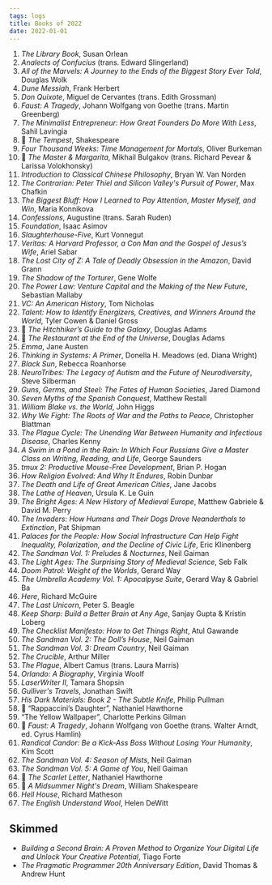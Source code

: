 ```yaml
---
tags: logs
title: Books of 2022
date: 2022-01-01
---
```


1. *The Library Book*, Susan Orlean
2. *Analects of Confucius* (trans. Edward Slingerland)
3. *All of the Marvels: A Journey to the Ends of the Biggest Story Ever Told*, Douglas Wolk
4. *Dune Messiah*, Frank Herbert
5. *Don Quixote*, Miguel de Cervantes (trans. Edith Grossman)
6. *Faust: A Tragedy*, Johann Wolfgang von Goethe (trans. Martin Greenberg)
7. *The Minimalist Entrepreneur: How Great Founders Do More With Less*, Sahil Lavingia
8. 🔁 *The Tempest*, Shakespeare
9. *Four Thousand Weeks: Time Management for Mortals*, Oliver Burkeman
10. 🔁 *The Master & Margarita*, Mikhail Bulgakov (trans. Richard Pevear & Larissa Volokhonsky)
11. *Introduction to Classical Chinese Philosophy*, Bryan W. Van Norden
12. *The Contrarian: Peter Thiel and Silicon Valley's Pursuit of Power*, Max Chafkin
13. *The Biggest Bluff: How I Learned to Pay Attention, Master Myself, and Win*, Maria Konnikova
14. *Confessions*, Augustine (trans. Sarah Ruden)
15. *Foundation*, Isaac Asimov
16. *Slaughterhouse-Five*, Kurt Vonnegut
17. *Veritas: A Harvard Professor, a Con Man and the Gospel of Jesus’s Wife*, Ariel Sabar
18. *The Lost City of Z: A Tale of Deadly Obsession in the Amazon*, David Grann
19. *The Shadow of the Torturer*, Gene Wolfe
20. *The Power Law: Venture Capital and the Making of the New Future*, Sebastian Mallaby
21. *VC: An American History*, Tom Nicholas
22. *Talent: How to Identify Energizers, Creatives, and Winners Around the World*, Tyler Cowen & Daniel Gross
23. 🔁 *The Hitchhiker’s Guide to the Galaxy*, Douglas Adams
24. 🔁 *The Restaurant at the End of the Universe*, Douglas Adams
25. *Emma*, Jane Austen
26. *Thinking in Systems: A Primer*, Donella H. Meadows (ed. Diana Wright)
27. *Black Sun*, Rebecca Roanhorse
28. *NeuroTribes: The Legacy of Autism and the Future of Neurodiversity*, Steve Silberman
29. *Guns, Germs, and Steel: The Fates of Human Societies*, Jared Diamond
30. *Seven Myths of the Spanish Conquest*, Matthew Restall
31. *William Blake vs. the World*, John Higgs
32. *Why We Fight: The Roots of War and the Paths to Peace*, Christopher Blattman
33. *The Plague Cycle: The Unending War Between Humanity and Infectious Disease*, Charles Kenny
34. *A Swim in a Pond in the Rain: In Which Four Russians Give a Master Class on Writing, Reading, and Life*, George Saunders
35. *tmux 2: Productive Mouse-Free Development*, Brian P. Hogan
36. *How Religion Evolved: And Why It Endures*, Robin Dunbar
37. *The Death and Life of Great American Cities*, Jane Jacobs
38. *The Lathe of Heaven*, Ursula K. Le Guin
39. *The Bright Ages: A New History of Medieval Europe*, Matthew Gabriele & David M. Perry
40. *The Invaders: How Humans and Their Dogs Drove Neanderthals to Extinction*, Pat Shipman
41. *Palaces for the People: How Social Infrastructure Can Help Fight Inequality, Polarization, and the Decline of Civic Life*, Eric Klinenberg
42. *The Sandman Vol. 1: Preludes & Nocturnes*, Neil Gaiman
43. *The Light Ages: The Surprising Story of Medieval Science*, Seb Falk
44. *Doom Patrol: Weight of the Worlds*, Gerard Way
45. *The Umbrella Academy Vol. 1: Apocalpyse Suite*, Gerard Way & Gabriel Ba
46. *Here*, Richard McGuire
47. *The Last Unicorn*, Peter S. Beagle
48. *Keep Sharp: Build a Better Brain at Any Age*, Sanjay Gupta & Kristin Loberg
49. *The Checklist Manifesto: How to Get Things Right*, Atul Gawande
50. *The Sandman Vol. 2: The Doll’s House*, Neil Gaiman
51. *The Sandman Vol. 3: Dream Country*, Neil Gaiman
52. *The Crucible*, Arthur Miller
53. *The Plague*, Albert Camus (trans. Laura Marris)
54. *Orlando: A Biography*, Virginia Woolf
55. *LaserWriter II*, Tamara Shopsin
56. *Gulliver's Travels*, Jonathan Swift
57. *His Dark Materials: Book 2 - The Subtle Knife*, Philip Pullman
58. 🔁 “Rappaccini’s Daughter”, Nathaniel Hawthorne
59. “The Yellow Wallpaper”, Charlotte Perkins Gilman
60. 🔁 *Faust: A Tragedy*, Johann Wolfgang von Goethe (trans. Walter Arndt, ed. Cyrus Hamlin)
61. *Randical Candor: Be a Kick-Ass Boss Without Losing Your Humanity*, Kim Scott
62. *The Sandman Vol. 4: Season of Mists*, Neil Gaiman
63. *The Sandman Vol. 5: A Game of You*, Neil Gaiman
64. 🔁 *The Scarlet Letter*, Nathaniel Hawthorne
65. 🔁 *A Midsummer Night's Dream*, William Shakespeare
66. *Hell House*, Richard Matheson
67. *The English Understand Wool*, Helen DeWitt

## Skimmed

- *Building a Second Brain: A Proven Method to Organize Your Digital Life and Unlock Your Creative Potential*, Tiago Forte
- *The Pragmatic Programmer 20th Anniversary Edition*, David Thomas & Andrew Hunt

